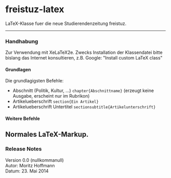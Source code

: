 # freistuz-latex   

LaTeX-Klasse fuer die neue Studierendenzeitung freistuz.   

----
### Handhabung
Zur Verwendung mit XeLaTeX2e. Zwecks Installation der Klassendatei bitte bislang das Internet konsultieren, z.B. Google: "Install custom LaTeX class"  

#### Grundlagen
Die grundlagigsten Befehle:

* Abschnitt (Politik, Kultur, ...) `chapter{Abschnittname}` (erzeugt keine Ausgabe, erscheint nur im Rubrikon)
* Artikelueberschrift `section{Ein Artikel}`
* Artikelueberschrift Untertitel `sectionsubtitle{Artikelunterschrift}`

#### Weitere Befehle
Normales LaTeX-Markup.
----
### Release Notes
Version 0.0 (nullkommanull)   
Autor: Moritz Hoffmann    
Datum: 23. Mai 2014